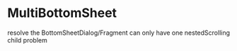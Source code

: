 # MultiBottomSheet
resolve the BottomSheetDialog/Fragment can only have one nestedScrolling child problem
